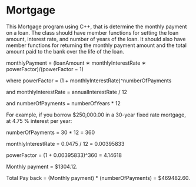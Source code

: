 # Mortgage

This Mortgage program using C++, that is determine the monthly payment on a loan. The class 
should have member functions for setting the loan amount, interest rate, and number of years of the loan. It 
should also have member functions for returning the monthly payment amount and the total amount paid to the 
bank over the life of the loan.

monthlyPayment = (loanAmount ∗ monthlyInterestRate ∗ powerFactor)/(powerFactor − 1)

where powerFactor = (1 + monthlyInterestRate)^numberOfPayments

and monthlyInterestRate = annualInterestRate / 12

and numberOfPayments = numberOfYears * 12

For example, if you borrow $250,000.00 in a 30-year fixed rate mortgage, at 4.75 % interest per year:

numberOfPayments = 30 * 12 = 360

monthlyInterestRate = 0.0475 / 12 = 0.00395833

powerFactor = (1 + 0.00395833)^360 = 4.14618

Monthly payment = $1304.12.

Total Pay back = (Monthly payment) * (numberOfPayments) = $469482.60.
